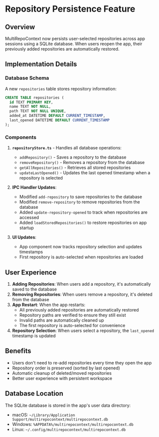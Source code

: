 # Repository Persistence Feature

## Overview

MultiRepoContext now persists user-selected repositories across app sessions using a SQLite database. When users reopen the app, their previously added repositories are automatically restored.

## Implementation Details

### Database Schema

A new `repositories` table stores repository information:

```sql
CREATE TABLE repositories (
  id TEXT PRIMARY KEY,
  name TEXT NOT NULL,
  path TEXT NOT NULL UNIQUE,
  added_at DATETIME DEFAULT CURRENT_TIMESTAMP,
  last_opened DATETIME DEFAULT CURRENT_TIMESTAMP
);
```

### Components

1. **`repositoryStore.ts`** - Handles all database operations:
   - `addRepository()` - Saves a repository to the database
   - `removeRepository()` - Removes a repository from the database
   - `getAllRepositories()` - Retrieves all stored repositories
   - `updateLastOpened()` - Updates the last opened timestamp when a repository is selected

2. **IPC Handler Updates**:
   - Modified `add-repository` to save repositories to the database
   - Modified `remove-repository` to remove repositories from the database
   - Added `update-repository-opened` to track when repositories are accessed
   - Added `loadStoredRepositories()` to restore repositories on app startup

3. **UI Updates**:
   - App component now tracks repository selection and updates timestamps
   - First repository is auto-selected when repositories are loaded

## User Experience

1. **Adding Repositories**: When users add a repository, it's automatically saved to the database
2. **Removing Repositories**: When users remove a repository, it's deleted from the database
3. **App Restart**: When the app restarts:
   - All previously added repositories are automatically restored
   - Repository paths are verified to ensure they still exist
   - Invalid paths are automatically cleaned up
   - The first repository is auto-selected for convenience
4. **Repository Selection**: When users select a repository, the `last_opened` timestamp is updated

## Benefits

- Users don't need to re-add repositories every time they open the app
- Repository order is preserved (sorted by last opened)
- Automatic cleanup of deleted/moved repositories
- Better user experience with persistent workspace

## Database Location

The SQLite database is stored in the app's user data directory:
- macOS: `~/Library/Application Support/multirepocontext/multirepocontext.db`
- Windows: `%APPDATA%/multirepocontext/multirepocontext.db`
- Linux: `~/.config/multirepocontext/multirepocontext.db`